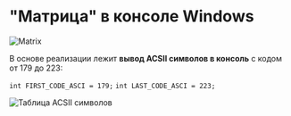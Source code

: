 # "Матрица" в консоле Windows
![Matrix](https://image.prntscr.com/image/UqoahlVQSpCcvgbRd8TDbg.png "Matrix")

В основе реализации лежит **вывод ACSII символов в консоль** c кодом от 179 до 223:

`int FIRST_CODE_ASCI = 179;` 
`int LAST_CODE_ASCI = 223;`

![Таблица ACSII символов ](https://bourabai.ru/alg/img/3.1.gif "Таблица ACSII символов ")
